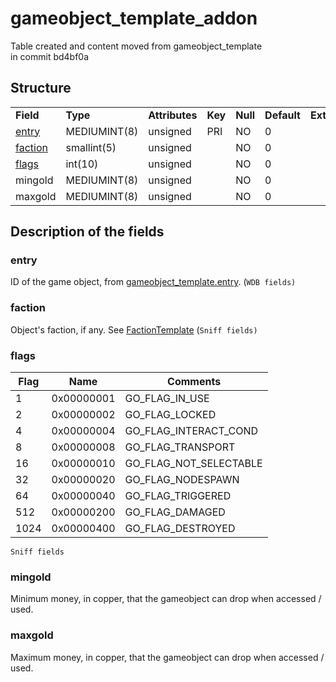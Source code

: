 # gameobject\_template\_addon

Table created and content moved from gameobject\_template in commit bd4bf0a

## Structure

|                                               |              |                |         |          |             |           |             |
|-----------------------------------------------|--------------|----------------|---------|----------|-------------|-----------|-------------|
| **Field**                                     | **Type**     | **Attributes** | **Key** | **Null** | **Default** | **Extra** | **Comment** |
| [entry](#gameobject_template_addon-entry)     | MEDIUMINT(8) | unsigned       | PRI     | NO       | 0           |           |             |
| [faction](#gameobject_template_addon-faction) | smallint(5)  | unsigned       |         | NO       | 0           |           |             |
| [flags](#gameobject_template_addon-flags)     | int(10)      | unsigned       |         | NO       | 0           |           |             |
| mingold                                       | MEDIUMINT(8) | unsigned       |         | NO       | 0           |           |             |
| maxgold                                       | MEDIUMINT(8) | unsigned       |         | NO       | 0           |           |             |

## Description of the fields

### entry

ID of the game object, from [gameobject\_template.entry](https://trinitycore.atlassian.net/wiki/display/tc/gameobject_template#gameobject_template-entry). (`WDB fields)`

### faction

Object's faction, if any. See [FactionTemplate](FactionTemplate) (`Sniff fields)`

### flags

| Flag | Name       | Comments                  |
|------|------------|---------------------------|
| 1    | 0x00000001 | GO\_FLAG\_IN\_USE         |
| 2    | 0x00000002 | GO\_FLAG\_LOCKED          |
| 4    | 0x00000004 | GO\_FLAG\_INTERACT\_COND  |
| 8    | 0x00000008 | GO\_FLAG\_TRANSPORT       |
| 16   | 0x00000010 | GO\_FLAG\_NOT\_SELECTABLE |
| 32   | 0x00000020 | GO\_FLAG\_NODESPAWN       |
| 64   | 0x00000040 | GO\_FLAG\_TRIGGERED       |
| 512  | 0x00000200 | GO\_FLAG\_DAMAGED         |
| 1024 | 0x00000400 | GO\_FLAG\_DESTROYED       |

`Sniff fields`

### mingold

Minimum money, in copper, that the gameobject can drop when accessed / used.

### maxgold

Maximum money, in copper, that the gameobject can drop when accessed / used.
